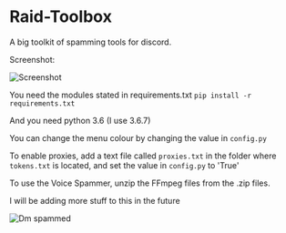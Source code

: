 # Raid-Toolbox

A big toolkit of spamming tools for discord.

Screenshot:

![Screenshot](http://i.imgur.com/FpkBjA9.png)

You need the modules stated in requirements.txt `pip install -r requirements.txt`

And you need python 3.6 (I use 3.6.7)

You can change the menu colour by changing the value in `config.py`

To enable proxies, add a text file called `proxies.txt` in the folder where `tokens.txt` is located, and set the value in `config.py` to 'True'

To use the Voice Spammer, unzip the FFmpeg files from the .zip files.

I will be adding more stuff to this in the future


![Dm spammed](http://i.imgur.com/FoVOBQml.jpg)
